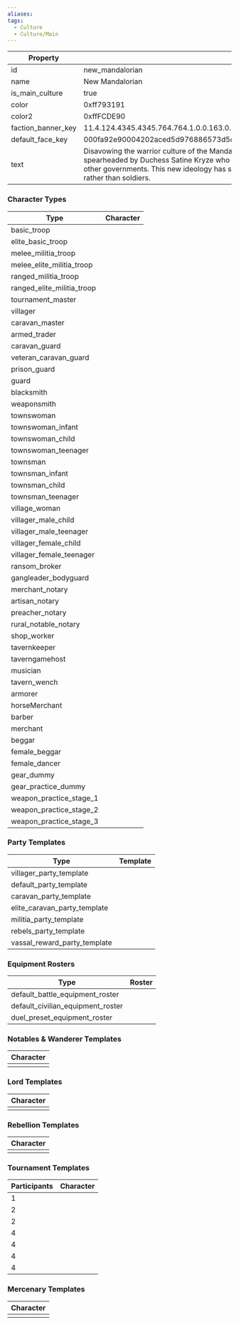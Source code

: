 ```yaml
---
aliases: 
tags:
  - Culture
  - Culture/Main
---
```


| Property           | Value                                                                                                                                                                                                                                                                                                                                                                                                                                                                                                                      |
| ------------------ | -------------------------------------------------------------------------------------------------------------------------------------------------------------------------------------------------------------------------------------------------------------------------------------------------------------------------------------------------------------------------------------------------------------------------------------------------------------------------------------------------------------------------- |
| id                 | new_mandalorian                                                                                                                                                                                                                                                                                                                                                                                                                                                                                                            |
| name               | New Mandalorian                                                                                                                                                                                                                                                                                                                                                                                                                                                                                                            |
| is_main_culture    | true                                                                                                                                                                                                                                                                                                                                                                                                                                                                                                                       |
| color              | 0xff793191                                                                                                                                                                                                                                                                                                                                                                                                                                                                                                                 |
| color2             | 0xffFCDE90                                                                                                                                                                                                                                                                                                                                                                                                                                                                                                                 |
| faction_banner_key | 11.4.124.4345.4345.764.764.1.0.0.163.0.5.512.512.764.764.1.0.0                                                                                                                                                                                                                                                                                                                                                                                                                                                             |
| default_face_key   | 000fa92e90004202aced5d976886573d5d679585a376fdd605877a7764b8987c00000000000007520000037f0000000f00000037049140010000000000000000                                                                                                                                                                                                                                                                                                                                                                                           |
| text               | Disavowing the warrior culture of the Mandalorians, the New Mandalorians choose diplomacy over blasters and Beskar'gam. This new way of thinking has been spearheaded by Duchess Satine Kryze who seeks to replace the lust for battle that Mandalorians are notorious for and instead opt for a more diplomatic approach with other governments. This new ideology has spread to much of the culture, leading to new pursuits such as the arts and higher education, creating a society of scholars rather than soldiers. |

### Character Types
| Type                       | Character |
| -------------------------- | --------- |
| basic_troop                |           |
| elite_basic_troop          |           |
| melee_militia_troop        |           |
| melee_elite_militia_troop  |           |
| ranged_militia_troop       |           |
| ranged_elite_militia_troop |           |
| tournament_master          |           |
| villager                   |           |
| caravan_master             |           |
| armed_trader               |           |
| caravan_guard              |           |
| veteran_caravan_guard      |           |
| prison_guard               |           |
| guard                      |           |
| blacksmith                 |           |
| weaponsmith                |           |
| townswoman                 |           |
| townswoman_infant          |           |
| townswoman_child           |           |
| townswoman_teenager        |           |
| townsman                   |           |
| townsman_infant            |           |
| townsman_child             |           |
| townsman_teenager          |           |
| village_woman              |           |
| villager_male_child        |           |
| villager_male_teenager     |           |
| villager_female_child      |           |
| villager_female_teenager   |           |
| ransom_broker              |           |
| gangleader_bodyguard       |           |
| merchant_notary            |           |
| artisan_notary             |           |
| preacher_notary            |           |
| rural_notable_notary       |           |
| shop_worker                |           |
| tavernkeeper               |           |
| taverngamehost             |           |
| musician                   |           |
| tavern_wench               |           |
| armorer                    |           |
| horseMerchant              |           |
| barber                     |           |
| merchant                   |           |
| beggar                     |           |
| female_beggar              |           |
| female_dancer              |           |
| gear_dummy                 |           |
| gear_practice_dummy        |           |
| weapon_practice_stage_1    |           |
| weapon_practice_stage_2    |           |
| weapon_practice_stage_3    |           |

### Party Templates
| Type                         | Template |
| ---------------------------- | -------- |
| villager_party_template      |          |
| default_party_template       |          |
| caravan_party_template       |          |
| elite_caravan_party_template |          |
| militia_party_template       |          |
| rebels_party_template        |          |
| vassal_reward_party_template |          |

### Equipment Rosters
| Type                              | Roster |
| --------------------------------- | ------ |
| default_battle_equipment_roster   |        |
| default_civilian_equipment_roster |        |
| duel_preset_equipment_roster      |        |

### Notables & Wanderer Templates
| Character |
| :-------: |
|           |

### Lord Templates
| Character |
| :-------: |
|           |

### Rebellion Templates
| Character |
| :-------: |
|           |

### Tournament Templates
| Participants | Character |
| ------------ | --------- |
| 1            |           |
| 2            |           |
| 2            |           |
| 4            |           |
| 4            |           |
| 4            |           |
| 4            |           |

### Mercenary Templates
| Character |
| :-------: |
|           |
